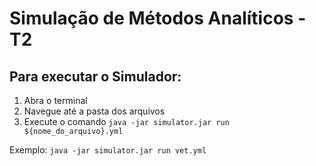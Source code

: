 # Simulação de Métodos Analíticos - T2

## Para executar o Simulador:

1. Abra o terminal
2. Navegue até a pasta dos arquivos
3. Execute o comando `java -jar simulator.jar run ${nome_do_arquivo}.yml`

Exemplo: `java -jar simulator.jar run vet.yml`